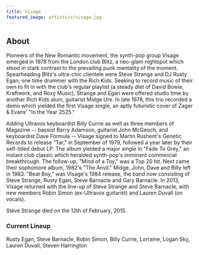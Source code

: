 ```yaml
---
title: Visage
featured_image: artists/v/visage.jpg
---
```

## About

Pioneers of the New Romantic movement, the synth-pop group Visage emerged in 1978 from the London club Blitz, a neo-glam nightspot which stood in stark contrast to the prevailing punk mentality of the moment. Spearheading Blitz's ultra-chic clientele were Steve Strange and DJ Rusty Egan, one time drummer with the Rich Kids. Seeking to record music of their own to fit in with the club's regular playlist (a steady diet of David Bowie, Kraftwerk, and Roxy Music), Strange and Egan were offered studio time by another Rich Kids alum, guitarist Midge Ure. In late 1978, this trio recorded a demo which yielded the first Visage single, an aptly futuristic cover of Zager & Evans' "In the Year 2525."

Adding Ultravox keyboardist Billy Currie as well as three members of Magazine -- bassist Barry Adamson, guitarist John McGeoch, and keyboardist Dave Formula -- Visage signed to Martin Rushent's Genetic Records to release "Tar," in September of 1979, followed a year later by their self-titled debut LP. The album yielded a major single in "Fade To Grey," an instant club classic which heralded synth-pop's imminent commercial breakthrough. The follow-up, "Mind of a Toy," was a Top 20 hit. Next came their sophomore album, 1982's "The Anvil." Midge, John, Dave and Billy left in 1983. "Beat Boy," was Visage's 1984 release, the band now consisting of Steve Strange, Rusty Egan, Steve Barnacle and Gary Barnacle. In 2013, Visage returned with the line-up of Steve Strange and Steve Barnacle, with new members Robin Simon (ex-Ultravox guitarist) and Lauren Duvall (on vocals).

Steve Strange died on the 12th of February, 2015.

### Current Lineup

Rusty Egan, Steve Barnacle, Robin Simon, Billy Currie, Lorraine, Logan Sky, Lauren Duvall, Steven Harrington


